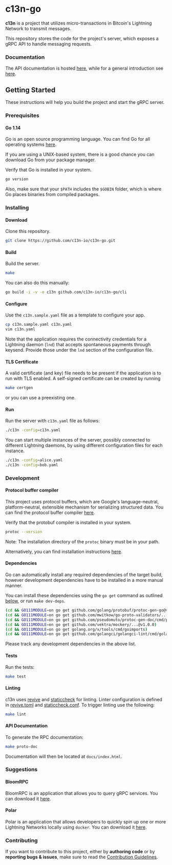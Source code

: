 # c13n-go

**c13n** is a project that utilizes micro-transactions in Bitcoin's Lightning Network to transmit messages.

This repository stores the code for the project's server, which exposes a gRPC API to handle messaging requests.

### Documentation

The API documentation is hosted [here](https://docs.c13n.io/projects/api/en/latest/), while for a general introduction see [here](https://docs.c13n.io/en/latest/).

## Getting Started

These instructions will help you build the project and start the gRPC server.

### Prerequisites

#### Go 1.14

Go is an open source programming language. You can find Go for all operating systems [here](https://golang.org/dl/).

If you are using a UNIX-based system, there is a good chance you can download Go from your package manager.

Verify that Go is installed in your system.
```bash
go version
```

Also, make sure that your `$PATH` includes the `$GOBIN` folder, which is where Go places binaries from compiled packages.

### Installing

#### Download

Clone this repository.
```bash
git clone https://github.com/c13n-io/c13n-go.git
```

#### Build

Build the server.
```bash
make
```
You can also do this manually:
```bash
go build -i -v -o c13n github.com/c13n-io/c13n-go/cli
```

#### Configure

Use the `c13n.sample.yaml` file as a template to configure your app.
```bash
cp c13n.sample.yaml c13n.yaml
vim c13n.yaml
```
Note that the application requires the connectivity credentials for a Lightning daemon (`lnd`) that accepts spontaneous payments through keysend. Provide those under the `lnd` section of the configuration file.

#### TLS Certificate

A valid certificate (and key) file needs to be present if the application is to run with TLS enabled.
A self-signed certificate can be created by running
```bash
make certgen
```
or you can use a preexisting one.

#### Run

Run the server with `c13n.yaml` file as follows:
```bash
./c13n -config=c13n.yaml
```
You can start multiple instances of the server, possibly connected to different Lightning daemons, by using different configuration files for each instance.
```bash
./c13n -config=alice.yaml
./c13n -config=bob.yaml
```

### Development

#### Protocol buffer compiler

This project uses protocol buffers, which are Google's language-neutral, platform-neutral, extensible mechanism for serializing structured data. You can find the protocol buffer compiler [here](https://github.com/protocolbuffers/protobuf).

Verify that the protobuf compiler is installed in your system.
```bash
protoc --version
```

Note: The installation directory of the `protoc` binary must be in your path.

Alternatively, you can find installation instructions [here](https://grpc.io/docs/quickstart/go/).

#### Dependencies

Go can automatically install any required dependencies of the target build, however development dependencies have to be installed in a more manual manner.

You can install these dependencies using the `go get` command as outlined [below](https://dev.to/maelvls/why-is-go111module-everywhere-and-everything-about-go-modules-24k), or run `make dev-deps`.
```bash
(cd && GO111MODULE=on go get github.com/golang/protobuf/protoc-gen-go@v1.4.3)
(cd && GO111MODULE=on go get github.com/mwitkow/go-proto-validators/...@v0.3.0)
(cd && GO111MODULE=on go get github.com/pseudomuto/protoc-gen-doc/cmd/protoc-gen-doc@v1.3.2)
(cd && GO111MODULE=on go get github.com/vektra/mockery/...@v1.0.0)
(cd && GO111MODULE=on go get golang.org/x/tools/cmd/goimports)
(cd && GO111MODULE=on go get github.com/golangci/golangci-lint/cmd/golangci-lint@v1.39.0)
```
Please track any development dependencies in the above list.

#### Tests

Run the tests:
```bash
make test
```

#### Linting

c13n uses [revive](https://github.com/mgechev/revive) and [staticcheck](https://github.com/dominikh/go-tools) for linting. Linter configuration is defined in [revive.toml](/revive.toml) and [staticcheck.conf](/staticcheck.conf). To trigger linting use the following:

```bash
make lint
```

#### API Documentation

To generate the RPC documentation:
```bash
make proto-doc
```

Documentation will then be located at `docs/index.html`.

### Suggestions

#### BloomRPC

BloomRPC is an application that allows you to query gRPC services. You can download it [here](https://github.com/uw-labs/bloomrpc).

#### Polar

Polar is an application that allows developers to quickly spin up one or more Lightning Networks locally using `docker`. You can download it [here](https://github.com/jamaljsr/polar).

### Contributing

If you want to contribute to this project, either by **authoring code** or by **reporting bugs & issues**, make sure to read the [Contribution Guidelines](CONTRIBUTING.md).
